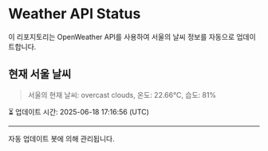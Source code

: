 
# Weather API Status

이 리포지토리는 OpenWeather API를 사용하여 서울의 날씨 정보를 자동으로 업데이트합니다.

## 현재 서울 날씨
> 서울의 현재 날씨: overcast clouds, 온도: 22.66°C, 습도: 81%

⏳ 업데이트 시간: 2025-06-18 17:16:56 (UTC)

---
자동 업데이트 봇에 의해 관리됩니다.
